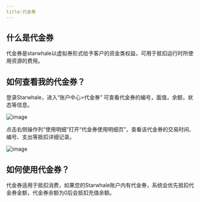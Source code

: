 ```yaml
---
title:代金券
---
```


## 什么是代金券

代金券是starwhale以虚拟券形式给予客户的资金类权益，可用于抵扣运行时所使用资源的费用。

## 如何查看我的代金券？

登录Starwhale，进入“账户中心>代金券” 可查看代金券的编号，面值，余额，状态等信息。

![image](https://starwhale-examples.oss-cn-beijing.aliyuncs.com/docs/account-and-billing/voucher/voucher.jpg)

点击右侧操作列“使用明细”打开“代金券使用明细页”，查看该代金券的交易时间、编号、支出等抵扣详细记录。

![image](https://starwhale-examples.oss-cn-beijing.aliyuncs.com/docs/account-and-billing/voucher/detail.jpg)

## 如何使用代金券？

代金券适用于抵扣消费，如果您的Starwhale账户内有代金券，系统会优先抵扣代金券金额，代金券余额为0后会抵扣充值余额。
